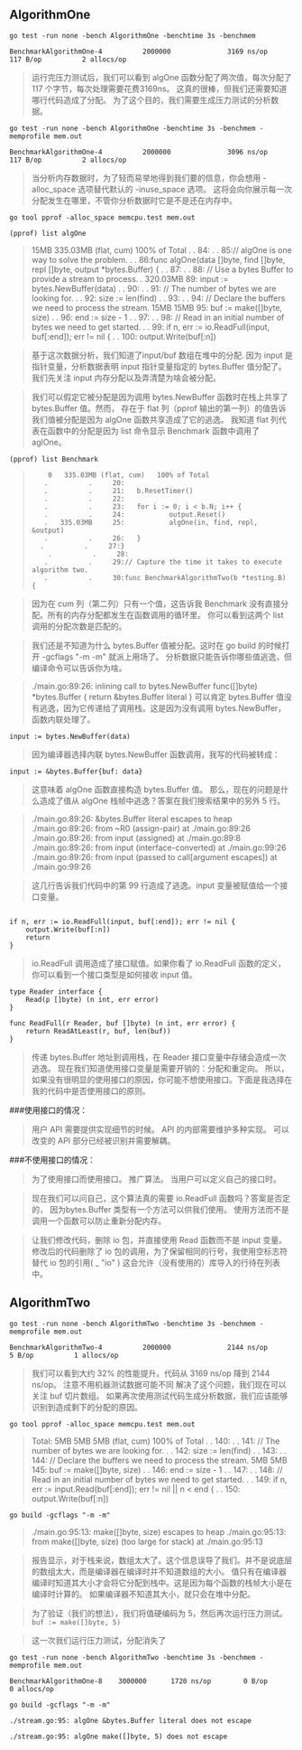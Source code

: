 
## AlgorithmOne
`go test -run none -bench AlgorithmOne -benchtime 3s -benchmem`

`BenchmarkAlgorithmOne-4          2000000              3169 ns/op             117 B/op          2 allocs/op`

> 运行完压力测试后，我们可以看到 algOne 函数分配了两次值，每次分配了 117 个字节，每次处理需要花费3169ns。
> 这真的很棒，但我们还需要知道哪行代码造成了分配。
> 为了这个目的，我们需要生成压力测试的分析数据。

`go test -run none -bench AlgorithmOne -benchtime 3s -benchmem -memprofile mem.out`

`BenchmarkAlgorithmOne-4          2000000              3096 ns/op             117 B/op          2 allocs/op`

> 当分析内存数据时，为了轻而易举地得到我们要的信息，你会想用 -alloc_space 选项替代默认的 -inuse_space 选项。
> 这将会向你展示每一次分配发生在哪里，不管你分析数据时它是不是还在内存中。

`go tool pprof -alloc_space memcpu.test mem.out`

`(pprof) list algOne`

> 15MB   335.03MB (flat, cum)   100% of Total
> .          .     84:
> .          .     85:// algOne is one way to solve the problem.
> .          .     86:func algOne(data []byte, find []byte, repl []byte, output *bytes.Buffer) {
> .          .     87:
> .          .     88:   // Use a bytes Buffer to provide a stream to process.
> .   320.03MB     89:   input := bytes.NewBuffer(data)
> .          .     90:
> .          .     91:   // The number of bytes we are looking for.
> .          .     92:   size := len(find)
> .          .     93:
> .          .     94:   // Declare the buffers we need to process the stream.
> 15MB       15MB     95:   buf := make([]byte, size)
> .          .     96:   end := size - 1
> .          .     97:
> .          .     98:   // Read in an initial number of bytes we need to get started.
> .          .     99:   if n, err := io.ReadFull(input, buf[:end]); err != nil {
> .          .    100:           output.Write(buf[:n])

>基于这次数据分析，我们知道了input/buf 数组在堆中的分配.
>因为 input 是指针变量，分析数据表明 input 指针变量指定的 bytes.Buffer 值分配了。
>我们先关注 input 内存分配以及弄清楚为啥会被分配。

> 我们可以假定它被分配是因为调用 bytes.NewBuffer 函数时在栈上共享了 bytes.Buffer 值。然而，
> 存在于 flat 列（pprof 输出的第一列）的值告诉我们值被分配是因为 algOne 函数共享造成了它的逃逸。
>我知道 flat 列代表在函数中的分配是因为 list 命令显示 Benchmark 函数中调用了 aglOne。

`(pprof) list Benchmark`
 >         0   335.03MB (flat, cum)   100% of Total
 >        .          .     20:
 >        .          .     21:   b.ResetTimer()
 >        .          .     22:
 >        .          .     23:   for i := 0; i < b.N; i++ {
 >        .          .     24:           output.Reset()
 >        .   335.03MB     25:           algOne(in, find, repl, &output)
 >        .          .     26:   }
 >       .          .     27:}
 >         .          .     28:
 >        .          .     29:// Capture the time it takes to execute algorithm two.
 >        .          .     30:func BenchmarkAlgorithmTwo(b *testing.B) {


>因为在 cum 列（第二列）只有一个值，这告诉我 Benchmark 没有直接分配。所有的内存分配都发生在函数调用的循环里。
>你可以看到这两个 list 调用的分配次数是匹配的。

>我们还是不知道为什么 bytes.Buffer 值被分配。这时在 go build 的时候打开 -gcflags "-m -m" 就派上用场了。
>分析数据只能告诉你哪些值逃逸，但编译命令可以告诉你为啥。

>./main.go:89:26: inlining call to bytes.NewBuffer func([]byte) *bytes.Buffer { return &bytes.Buffer literal }
>可以肯定 bytes.Buffer 值没有逃逸，因为它传递给了调用栈。这是因为没有调用 bytes.NewBuffer，函数内联处理了。


`input := bytes.NewBuffer(data)`

>因为编译器选择内联 bytes.NewBuffer 函数调用，我写的代码被转成：

`input := &bytes.Buffer{buf: data}`

>这意味着 algOne 函数直接构造 bytes.Buffer 值。
>那么，现在的问题是什么造成了值从 algOne 栈帧中逃逸？答案在我们搜索结果中的另外 5 行。

>./main.go:89:26: &bytes.Buffer literal escapes to heap
>./main.go:89:26:        from ~R0 (assign-pair) at ./main.go:89:26
>./main.go:89:26:        from input (assigned) at ./main.go:89:8
>./main.go:89:26:        from input (interface-converted) at ./main.go:99:26
>./main.go:89:26:        from input (passed to call[argument escapes]) at ./main.go:99:26

>这几行告诉我们代码中的第 99 行造成了逃逸。input 变量被赋值给一个接口变量。

```

if n, err := io.ReadFull(input, buf[:end]); err != nil {
    output.Write(buf[:n]) 
    return 
} 

```

> io.ReadFull 调用造成了接口赋值。如果你看了 io.ReadFull 函数的定义，你可以看到一个接口类型是如何接收 input 值。

``` 
type Reader interface {
    Read(p []byte) (n int, err error)
}

func ReadFull(r Reader, buf []byte) (n int, err error) {
    return ReadAtLeast(r, buf, len(buf))
}

```

>传递 bytes.Buffer 地址到调用栈，在 Reader 接口变量中存储会造成一次逃逸。
>现在我们知道使用接口变量是需要开销的：分配和重定向。
>所以，如果没有很明显的使用接口的原因，你可能不想使用接口。下面是我选择在我的代码中是否使用接口的原则。

###使用接口的情况：

>用户 API 需要提供实现细节的时候。
>API 的内部需要维护多种实现。
>可以改变的 API 部分已经被识别并需要解耦。

###不使用接口的情况：

>为了使用接口而使用接口。
>推广算法。
>当用户可以定义自己的接口时。


>现在我们可以问自己，这个算法真的需要 io.ReadFull 函数吗？答案是否定的，
>因为bytes.Buffer 类型有一个方法可以供我们使用。
>使用方法而不是调用一个函数可以防止重新分配内存。

>让我们修改代码，删除 io 包，并直接使用 Read 函数而不是 input 变量。
>修改后的代码删除了 io 包的调用，为了保留相同的行号，我使用空标志符替代 io 包的引用( _ "io" )
>这会允许（没有使用的）库导入的行待在列表中。

## AlgorithmTwo

`go test -run none -bench AlgorithmTwo -benchtime 3s -benchmem -memprofile mem.out`

`BenchmarkAlgorithmTwo-4          2000000              2144 ns/op               5 B/op          1 allocs/op`

>我们可以看到大约 32% 的性能提升。代码从 3169 ns/op 降到 2144 ns/op。 注意不用机器测试数据可能不同
>解决了这个问题，我们现在可以关注 buf 切片数组。
>如果再次使用测试代码生成分析数据，我们应该能够识别到造成剩下的分配的原因。

`go tool pprof -alloc_space memcpu.test mem.out`

>Total: 5MB
>       5MB        5MB (flat, cum)   100% of Total
>         .          .    140:
>         .          .    141:   // The number of bytes we are looking for.
>         .          .    142:   size := len(find)
>         .          .    143:
>         .          .    144:   // Declare the buffers we need to process the stream.
>       5MB        5MB    145:   buf := make([]byte, size)
>         .          .    146:   end := size - 1
>         .          .    147:
>         .          .    148:   // Read in an initial number of bytes we need to get started.
>         .          .    149:   if n, err := input.Read(buf[:end]); err != nil || n < end {
>         .          .    150:           output.Write(buf[:n])

`go build -gcflags "-m -m"`

>./main.go:95:13: make([]byte, size) escapes to heap
>./main.go:95:13:        from make([]byte, size) (too large for stack) at ./main.go:95:13

>报告显示，对于栈来说，数组太大了。这个信息误导了我们。并不是说底层的数组太大，而是编译器在编译时并不知道数组的大小。
>值只有在编译器编译时知道其大小才会将它分配到栈中。这是因为每个函数的栈帧大小是在编译时计算的。
>如果编译器不知道其大小，就只会在堆中分配。

>为了验证（我们的想法），我们将值硬编码为 5，然后再次运行压力测试。
`buf := make([]byte, 5)`

>这一次我们运行压力测试，分配消失了

`go test -run none -bench AlgorithmTwo -benchtime 3s -benchmem -memprofile mem.out`

`BenchmarkAlgorithmOne-8    3000000      1720 ns/op        0 B/op        0 allocs/op`

 `go build -gcflags "-m -m"`

`./stream.go:95: algOne &bytes.Buffer literal does not escape`

`./stream.go:95: algOne make([]byte, 5) does not escape`
